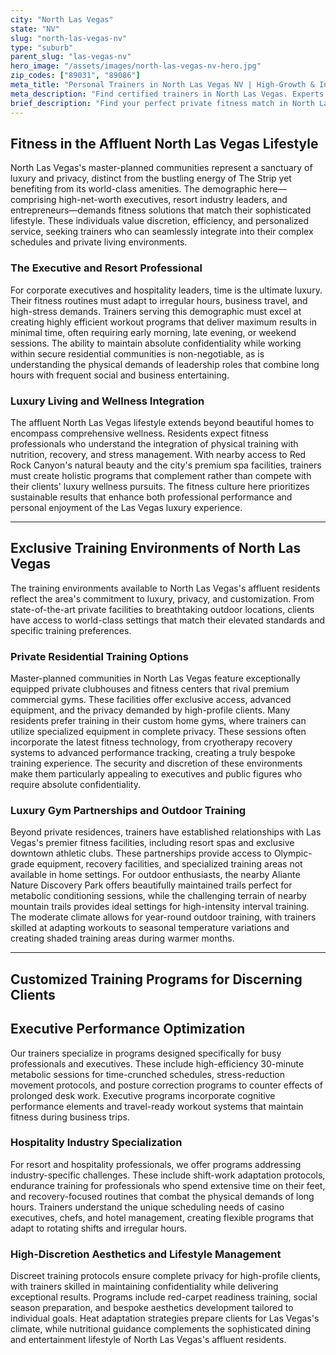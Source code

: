 ```yaml
---
city: "North Las Vegas"
state: "NV"
slug: "north-las-vegas-nv"
type: "suburb"
parent_slug: "las-vegas-nv"
hero_image: "/assets/images/north-las-vegas-nv-hero.jpg"
zip_codes: ["89031", "89086"]
meta_title: "Personal Trainers in North Las Vegas NV | High-Growth & Industrial Area Fitness"
meta_description: "Find certified trainers in North Las Vegas. Experts in large commercial gyms, industrial area commuter routines, and family wellness."
brief_description: "Find your perfect private fitness match in North Las Vegas's exclusive master-planned communities. Our elite personal trainer matching service connects high-net-worth individuals, resort executives, and busy professionals with certified trainers who specialize in discrete, high-performance training. Whether you prefer private home gym sessions, luxury clubhouse workouts, or customized outdoor training, we meticulously vet trainers who understand the unique scheduling demands and privacy requirements of affluent Las Vegas lifestyles. Achieve your fitness goals with perfectly matched expertise, discretion, and convenience tailored specifically for North Las Vegas's most discerning residents."
---
```

## Fitness in the Affluent North Las Vegas Lifestyle

North Las Vegas's master-planned communities represent a sanctuary of luxury and privacy, distinct from the bustling energy of The Strip yet benefiting from its world-class amenities. The demographic here—comprising high-net-worth executives, resort industry leaders, and entrepreneurs—demands fitness solutions that match their sophisticated lifestyle. These individuals value discretion, efficiency, and personalized service, seeking trainers who can seamlessly integrate into their complex schedules and private living environments.

### The Executive and Resort Professional

For corporate executives and hospitality leaders, time is the ultimate luxury. Their fitness routines must adapt to irregular hours, business travel, and high-stress demands. Trainers serving this demographic must excel at creating highly efficient workout programs that deliver maximum results in minimal time, often requiring early morning, late evening, or weekend sessions. The ability to maintain absolute confidentiality while working within secure residential communities is non-negotiable, as is understanding the physical demands of leadership roles that combine long hours with frequent social and business entertaining.

### Luxury Living and Wellness Integration

The affluent North Las Vegas lifestyle extends beyond beautiful homes to encompass comprehensive wellness. Residents expect fitness professionals who understand the integration of physical training with nutrition, recovery, and stress management. With nearby access to Red Rock Canyon's natural beauty and the city's premium spa facilities, trainers must create holistic programs that complement rather than compete with their clients' luxury wellness pursuits. The fitness culture here prioritizes sustainable results that enhance both professional performance and personal enjoyment of the Las Vegas luxury experience.

---

## Exclusive Training Environments of North Las Vegas

The training environments available to North Las Vegas's affluent residents reflect the area's commitment to luxury, privacy, and customization. From state-of-the-art private facilities to breathtaking outdoor locations, clients have access to world-class settings that match their elevated standards and specific training preferences.

### Private Residential Training Options

Master-planned communities in North Las Vegas feature exceptionally equipped private clubhouses and fitness centers that rival premium commercial gyms. These facilities offer exclusive access, advanced equipment, and the privacy demanded by high-profile clients. Many residents prefer training in their custom home gyms, where trainers can utilize specialized equipment in complete privacy. These sessions often incorporate the latest fitness technology, from cryotherapy recovery systems to advanced performance tracking, creating a truly bespoke training experience. The security and discretion of these environments make them particularly appealing to executives and public figures who require absolute confidentiality.

### Luxury Gym Partnerships and Outdoor Training

Beyond private residences, trainers have established relationships with Las Vegas's premier fitness facilities, including resort spas and exclusive downtown athletic clubs. These partnerships provide access to Olympic-grade equipment, recovery facilities, and specialized training areas not available in home settings. For outdoor enthusiasts, the nearby Aliante Nature Discovery Park offers beautifully maintained trails perfect for metabolic conditioning sessions, while the challenging terrain of nearby mountain trails provides ideal settings for high-intensity interval training. The moderate climate allows for year-round outdoor training, with trainers skilled at adapting workouts to seasonal temperature variations and creating shaded training areas during warmer months.

---

## Customized Training Programs for Discerning Clients

## Executive Performance Optimization

Our trainers specialize in programs designed specifically for busy professionals and executives. These include high-efficiency 30-minute metabolic sessions for time-crunched schedules, stress-reduction movement protocols, and posture correction programs to counter effects of prolonged desk work. Executive programs incorporate cognitive performance elements and travel-ready workout systems that maintain fitness during business trips.

### Hospitality Industry Specialization

For resort and hospitality professionals, we offer programs addressing industry-specific challenges. These include shift-work adaptation protocols, endurance training for professionals who spend extensive time on their feet, and recovery-focused routines that combat the physical demands of long hours. Trainers understand the unique scheduling needs of casino executives, chefs, and hotel management, creating flexible programs that adapt to rotating shifts and irregular hours.

### High-Discretion Aesthetics and Lifestyle Management

Discreet training protocols ensure complete privacy for high-profile clients, with trainers skilled in maintaining confidentiality while delivering exceptional results. Programs include red-carpet readiness training, social season preparation, and bespoke aesthetics development tailored to individual goals. Heat adaptation strategies prepare clients for Las Vegas's climate, while nutritional guidance complements the sophisticated dining and entertainment lifestyle of North Las Vegas's affluent residents.